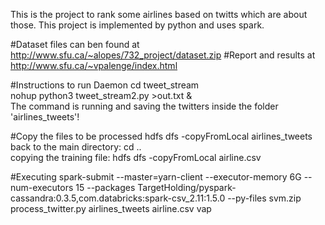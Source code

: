 This is the project to rank some airlines based on twitts which are about those. This project is implemented by python and uses spark.

#Dataset files can ben found at 
http://www.sfu.ca/~alopes/732_project/dataset.zip
#Report and results at
http://www.sfu.ca/~vpalenge/index.html

#Instructions to run Daemon
cd tweet_stream <br/>
nohup python3 tweet_stream2.py >out.txt & <br/>
The command is running and saving the twitters inside the folder 'airlines_tweets'!

#Copy the files to be processed
hdfs dfs -copyFromLocal  airlines_tweets <br/>
back to the main directory: cd .. <br/>
copying the training file: hdfs dfs -copyFromLocal airline.csv

#Executing
spark-submit --master=yarn-client --executor-memory 6G --num-executors 15 --packages TargetHolding/pyspark-cassandra:0.3.5,com.databricks:spark-csv_2.11:1.5.0 --py-files svm.zip process_twitter.py airlines_tweets airline.csv vap 







